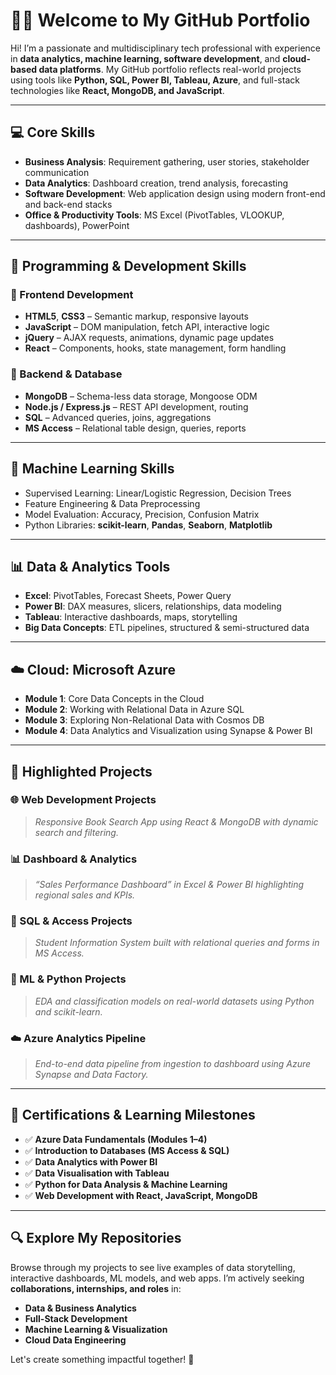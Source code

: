# 👩‍💻 Welcome to My GitHub Portfolio

Hi! I’m a passionate and multidisciplinary tech professional with experience in **data analytics, machine learning, software development**, and **cloud-based data platforms**. My GitHub portfolio reflects real-world projects using tools like **Python, SQL, Power BI, Tableau, Azure**, and full-stack technologies like **React, MongoDB, and JavaScript**.

---

## 💻 Core Skills

- **Business Analysis**: Requirement gathering, user stories, stakeholder communication
- **Data Analytics**: Dashboard creation, trend analysis, forecasting
- **Software Development**: Web application design using modern front-end and back-end stacks
- **Office & Productivity Tools**: MS Excel (PivotTables, VLOOKUP, dashboards), PowerPoint   

---

## 🧠 Programming & Development Skills

### 🎯 Frontend Development
- **HTML5**, **CSS3** – Semantic markup, responsive layouts
- **JavaScript** – DOM manipulation, fetch API, interactive logic
- **jQuery** – AJAX requests, animations, dynamic page updates
- **React** – Components, hooks, state management, form handling

### 🧩 Backend & Database
- **MongoDB** – Schema-less data storage, Mongoose ODM
- **Node.js / Express.js** – REST API development, routing
- **SQL** – Advanced queries, joins, aggregations
- **MS Access** – Relational table design, queries, reports

---

## 🤖 Machine Learning Skills

- Supervised Learning: Linear/Logistic Regression, Decision Trees
- Feature Engineering & Data Preprocessing
- Model Evaluation: Accuracy, Precision, Confusion Matrix
- Python Libraries: **scikit-learn**, **Pandas**, **Seaborn**, **Matplotlib**

---

## 📊 Data & Analytics Tools

- **Excel**: PivotTables, Forecast Sheets, Power Query
- **Power BI**: DAX measures, slicers, relationships, data modeling
- **Tableau**: Interactive dashboards, maps, storytelling
- **Big Data Concepts**: ETL pipelines, structured & semi-structured data

---

## ☁️ Cloud: Microsoft Azure

- **Module 1**: Core Data Concepts in the Cloud
- **Module 2**: Working with Relational Data in Azure SQL
- **Module 3**: Exploring Non-Relational Data with Cosmos DB
- **Module 4**: Data Analytics and Visualization using Synapse & Power BI

---

## 📂 Highlighted Projects

### 🌐 Web Development Projects
> *Responsive Book Search App using React & MongoDB with dynamic search and filtering.*

### 📊 Dashboard & Analytics
> *“Sales Performance Dashboard” in Excel & Power BI highlighting regional sales and KPIs.*

### 💾 SQL & Access Projects
> *Student Information System built with relational queries and forms in MS Access.*

### 🤖 ML & Python Projects
> *EDA and classification models on real-world datasets using Python and scikit-learn.*

### ☁️ Azure Analytics Pipeline
> *End-to-end data pipeline from ingestion to dashboard using Azure Synapse and Data Factory.*

---

## 📜 Certifications & Learning Milestones

- ✅ **Azure Data Fundamentals (Modules 1–4)**
- ✅ **Introduction to Databases (MS Access & SQL)**
- ✅ **Data Analytics with Power BI**
- ✅ **Data Visualisation with Tableau**
- ✅ **Python for Data Analysis & Machine Learning**
- ✅ **Web Development with React, JavaScript, MongoDB**

---

## 🔍 Explore My Repositories  

Browse through my projects to see live examples of data storytelling, interactive dashboards, ML models, and web apps. I’m actively seeking **collaborations, internships, and roles** in:

- **Data & Business Analytics**
- **Full-Stack Development**
- **Machine Learning & Visualization**
- **Cloud Data Engineering**

Let's create something impactful together! 🚀
